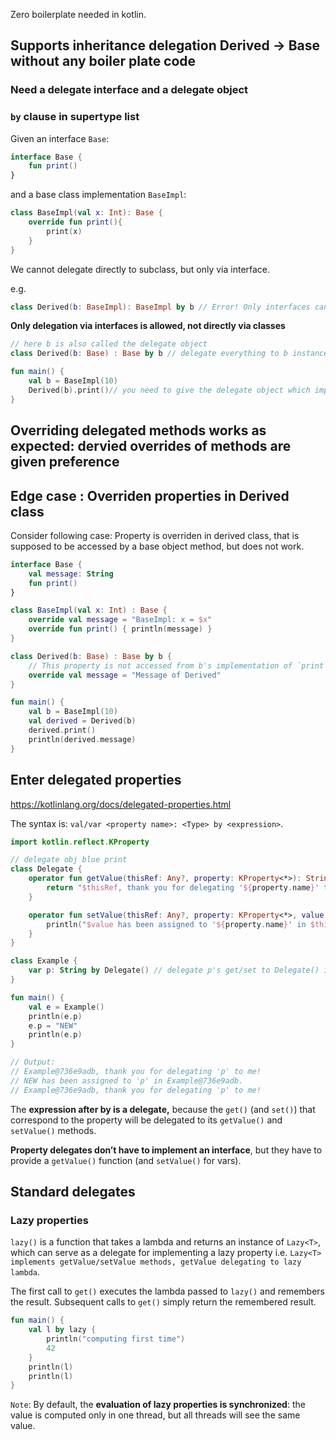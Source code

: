 
Zero boilerplate needed in kotlin.

## Supports inheritance delegation Derived -> Base without any boiler plate code

### Need a delegate interface and a delegate object

### `by` clause in supertype list

Given an interface `Base`:
```kt
interface Base {
    fun print()
}
```

and a base class implementation `BaseImpl`:
```kt
class BaseImpl(val x: Int): Base {
    override fun print(){
        print(x)
    }
}
```

We cannot delegate directly to subclass, but only via interface.

e.g.
```kt
class Derived(b: BaseImpl): BaseImpl by b // Error! Only interfaces can be delegated to
```

**Only delegation via interfaces is allowed, not directly via classes**
```kt
// here b is also called the delegate object
class Derived(b: Base) : Base by b // delegate everything to b instance, which is guarantted to fulfill Base interface 

fun main() {
    val b = BaseImpl(10)
    Derived(b).print()// you need to give the delegate object which implements the delegate interface
}
```
## Overriding delegated methods works as expected: dervied overrides of methods are given preference


## Edge case : Overriden properties in Derived class 

Consider following case:
Property is overriden in derived class, that is supposed to be accessed by a base object method,
but does not work.
```kt
interface Base {
    val message: String
    fun print()
}

class BaseImpl(val x: Int) : Base {
    override val message = "BaseImpl: x = $x"
    override fun print() { println(message) }
}

class Derived(b: Base) : Base by b {
    // This property is not accessed from b's implementation of `print`
    override val message = "Message of Derived"
}

fun main() {
    val b = BaseImpl(10)
    val derived = Derived(b)
    derived.print()
    println(derived.message)
}
```

## Enter delegated properties

https://kotlinlang.org/docs/delegated-properties.html

The syntax is: `val/var <property name>: <Type> by <expression>`. 

```kt
import kotlin.reflect.KProperty

// delegate obj blue print
class Delegate {
    operator fun getValue(thisRef: Any?, property: KProperty<*>): String {
        return "$thisRef, thank you for delegating '${property.name}' to me!"
    }

    operator fun setValue(thisRef: Any?, property: KProperty<*>, value: String) {
        println("$value has been assigned to '${property.name}' in $thisRef.")
    }
}

class Example {
    var p: String by Delegate() // delegate p's get/set to Delegate() instance, which implements getValue/setValue
}

fun main() {
	val e = Example()
	println(e.p)
    e.p = "NEW"
    println(e.p)
}

// Output:
// Example@736e9adb, thank you for delegating 'p' to me!
// NEW has been assigned to 'p' in Example@736e9adb.
// Example@736e9adb, thank you for delegating 'p' to me!
```

The **expression after by is a delegate,** because the `get()` (and `set()`) that correspond to the property will be delegated to its `getValue()` and `setValue()` methods.

**Property delegates don’t have to implement an interface**, but they have to provide a `getValue()` function (and `setValue()` for vars).


## Standard delegates

### Lazy properties

`lazy()` is a function that takes a lambda and returns an instance of `Lazy<T>`, which can serve as a delegate for implementing a lazy property i.e. `Lazy<T> implements getValue/setValue methods, getValue delegating to lazy lambda`. 

The first call to `get()` executes the lambda passed to `lazy()` and remembers the result. Subsequent calls to `get()` simply return the remembered result.

```kt
fun main() {
	val l by lazy {
        println("computing first time")
        42
    }
    println(l)
    println(l)
}
```

`Note`: By default, the **evaluation of lazy properties is synchronized**: the value is computed only in one thread, but all threads will see the same value.



